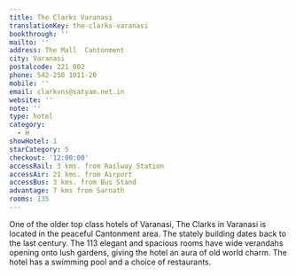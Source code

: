 ```yaml
---
title: The Clarks Varanasi
translationKey: the-clarks-varanasi
bookthrough: ''
mailto: ''
address: The Mall  Cantonment
city: Varanasi
postalcode: 221 002
phone: 542-250 1011-20
mobile: ''
email: clarkvns@satyam.net.in
website: ''
note: ''
type: hotel
category:
  - H
showHotel: 1
starCategory: 5
checkout: '12:00:00'
accessRail: 3 kms. from Railway Station
accessAir: 21 kms. from Airport
accessBus: 3 kms. from Bus Stand
advantage: 7 kms from Sarnath
rooms: 135
---
```

One of the older top class hotels of Varanasi, The Clarks in Varanasi is located in the peaceful Cantonment area. The stately building dates back to the last century.     The 113 elegant and spacious rooms have wide verandahs opening onto lush gardens, giving the hotel an aura of old world charm.     The hotel has a swimming pool and a choice of restaurants.  